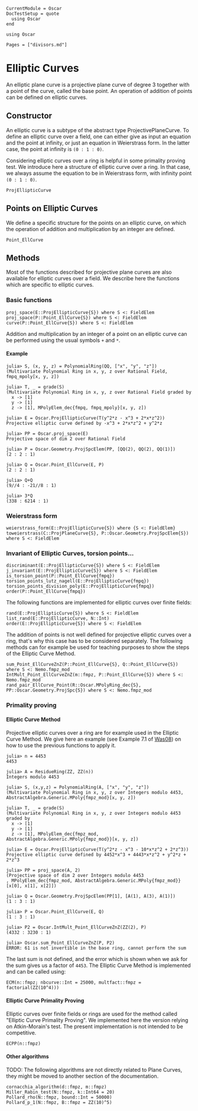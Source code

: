 ```@meta
CurrentModule = Oscar
DocTestSetup = quote
  using Oscar
end
```

```@setup oscar
using Oscar
```

```@contents
Pages = ["divisors.md"]
```

# Elliptic Curves

An elliptic plane curve is a projective plane curve of degree 3 together with a point of the curve, called the base point. An operation of addition of points can be defined on elliptic curves.

## Constructor

An elliptic curve is a subtype of the abstract type ProjectivePlaneCurve. To define an elliptic curve over a field, one can either give as input an equation and the point at infinity, or just an equation in Weierstrass form. In the latter case, the point at infinity is ``(0 : 1 : 0)``.

Considering elliptic curves over a ring is helpful in some primality proving test. We introduce here a structure of elliptic curve over a ring. In that case, we always assume the equation to be in Weierstrass form, with infinity point ``(0 : 1 : 0)``.

```@docs
ProjEllipticCurve
```

## Points on Elliptic Curves

We define a specific structure for the points on an elliptic curve, on which the operation of addition and multiplication by an integer are defined.

```@docs
Point_EllCurve
```

## Methods

Most of the functions described for projective plane curves are also available for elliptic curves over a field. We describe here the functions which are specific to elliptic curves.

### Basic functions

```@docs
proj_space(E::ProjEllipticCurve{S}) where S <: FieldElem
proj_space(P::Point_EllCurve{S}) where S <: FieldElem
curve(P::Point_EllCurve{S}) where S <: FieldElem
```

Addition and multiplication by an integer of a point on an elliptic curve can be performed using the usual symbols `+` and `*`.

#### Example

```jldoctest
julia> S, (x, y, z) = PolynomialRing(QQ, ["x", "y", "z"])
(Multivariate Polynomial Ring in x, y, z over Rational Field, fmpq_mpoly[x, y, z])

julia> T, _ = grade(S)
(Multivariate Polynomial Ring in x, y, z over Rational Field graded by
  x -> [1]
  y -> [1]
  z -> [1], MPolyElem_dec{fmpq, fmpq_mpoly}[x, y, z])

julia> E = Oscar.ProjEllipticCurve(T(y^2*z - x^3 + 2*x*z^2))
Projective elliptic curve defined by -x^3 + 2*x*z^2 + y^2*z

julia> PP = Oscar.proj_space(E)
Projective space of dim 2 over Rational Field

julia> P = Oscar.Geometry.ProjSpcElem(PP, [QQ(2), QQ(2), QQ(1)])
(2 : 2 : 1)

julia> Q = Oscar.Point_EllCurve(E, P)
(2 : 2 : 1)

julia> Q+Q
(9//4 : -21//8 : 1)

julia> 3*Q
(338 : 6214 : 1)

```

### Weierstrass form

```@docs
weierstrass_form(E::ProjEllipticCurve{S}) where {S <: FieldElem}
toweierstrass(C::ProjPlaneCurve{S}, P::Oscar.Geometry.ProjSpcElem{S}) where S <: FieldElem
```

### Invariant of Elliptic Curves, torsion points...

```@docs
discriminant(E::ProjEllipticCurve{S}) where S <: FieldElem
j_invariant(E::ProjEllipticCurve{S}) where S <: FieldElem
is_torsion_point(P::Point_EllCurve{fmpq})
torsion_points_lutz_nagell(E::ProjEllipticCurve{fmpq})
torsion_points_division_poly(E::ProjEllipticCurve{fmpq})
order(P::Point_EllCurve{fmpq})
```

The following functions are implemented for elliptic curves over finite fields:

```@docs
rand(E::ProjEllipticCurve{S}) where S <: FieldElem
list_rand(E::ProjEllipticCurve, N::Int)
order(E::ProjEllipticCurve{S}) where S <: FieldElem
```

The addition of points is not well defined for projective elliptic curves over a ring, that's why this case has to be considered separately. The following methods can for example be used for teaching purposes to show the steps of the Elliptic Curve Method.

```@docs
sum_Point_EllCurveZnZ(P::Point_EllCurve{S}, Q::Point_EllCurve{S}) where S <: Nemo.fmpz_mod
IntMult_Point_EllCurveZnZ(m::fmpz, P::Point_EllCurve{S}) where S <: Nemo.fmpz_mod
rand_pair_EllCurve_Point(R::Oscar.MPolyRing_dec{S}, PP::Oscar.Geometry.ProjSpc{S}) where S <: Nemo.fmpz_mod
```

### Primality proving

#### Elliptic Curve Method

Projective elliptic curves over a ring are for example used in the Elliptic Curve Method. We give here an example (see Example 7.1 of [Was08](@cite)) on how to use the previous functions to apply it. 

```jldoctest
julia> n = 4453
4453

julia> A = ResidueRing(ZZ, ZZ(n))
Integers modulo 4453

julia> S, (x,y,z) = PolynomialRing(A, ["x", "y", "z"])
(Multivariate Polynomial Ring in x, y, z over Integers modulo 4453, AbstractAlgebra.Generic.MPoly{fmpz_mod}[x, y, z])

julia> T, _ = grade(S)
(Multivariate Polynomial Ring in x, y, z over Integers modulo 4453 graded by
  x -> [1]
  y -> [1]
  z -> [1], MPolyElem_dec{fmpz_mod, AbstractAlgebra.Generic.MPoly{fmpz_mod}}[x, y, z])

julia> E = Oscar.ProjEllipticCurve(T(y^2*z - x^3 - 10*x*z^2 + 2*z^3))
Projective elliptic curve defined by 4452*x^3 + 4443*x*z^2 + y^2*z + 2*z^3

julia> PP = proj_space(A, 2)
(Projective space of dim 2 over Integers modulo 4453
, MPolyElem_dec{fmpz_mod, AbstractAlgebra.Generic.MPoly{fmpz_mod}}[x[0], x[1], x[2]])

julia> Q = Oscar.Geometry.ProjSpcElem(PP[1], [A(1), A(3), A(1)])
(1 : 3 : 1)

julia> P = Oscar.Point_EllCurve(E, Q)
(1 : 3 : 1)

julia> P2 = Oscar.IntMult_Point_EllCurveZnZ(ZZ(2), P)
(4332 : 3230 : 1)

julia> Oscar.sum_Point_EllCurveZnZ(P, P2)
ERROR: 61 is not invertible in the base ring, cannot perform the sum

```

The last sum is not defined, and the error which is shown when we ask for the sum gives us a factor of `4453`. The Elliptic Curve Method is implemented and can be called using:

```@docs
ECM(n::fmpz; nbcurve::Int = 25000, multfact::fmpz = factorial(ZZ(10^4)))
```

#### Elliptic Curve Primality Proving

Elliptic curves over finite fields or rings are used for the method called "Elliptic Curve Primality Proving". We implemented here the version relying on Atkin-Morain's test. The present implementation is not intended to be competitive.

```@docs
ECPP(n::fmpz)
```

#### Other algorithms

TODO: The following algorithms are not directly related to Plane Curves, they might be moved to another section of the documentation.

```@docs
cornacchia_algorithm(d::fmpz, m::fmpz)
Miller_Rabin_test(N::fmpz, k::Int64 = 20)
Pollard_rho(N::fmpz, bound::Int = 50000)
Pollard_p_1(N::fmpz, B::fmpz = ZZ(10)^5)
```



